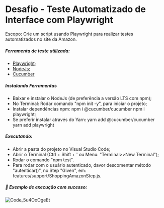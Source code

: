 # Desafio - Teste Automatizado de Interface com Playwright

Escopo: Crie um script usando Playwright para realizar testes automatizados no site da Amazon.

##### Ferramenta de teste utilizada:
 - [Playwright](https://playwright.dev/);
 - [NodeJs](https://nodejs.org/en);
 - [Cucumber](https://cucumber.io/)

 
 ##### Instalando Ferramentas
 - Baixar e instalar o NodeJs (de preferência a versão LTS com npm);
 - No Terminal: Rodar comando "npm init -y", para iniciar o projeto;
 - Instalar dependências npm:
    npm i @cucumber/cucumber
    npm i playwright;
 - Se preferir instalar através do Yarn:
    yarn add @cucumber/cucumber
    yarn add playwright

 ##### Executando:
 - Abrir a pasta do projeto no Visual Studio Code;
 - Abrir o Terminal (Ctrl + Shift + ' ou Menu: "Terminal>>New Terminal");
 - Rodar o comando "npm test".
 - Para rodar com o usuário autenticado, davor descomentar método "autenticar()", no Step "Given",  em: features/support/ShoppingAmazonStep.js.

 ##### 🤖 Exemplo de execução com sucesso:
 ![Code_5u4OoOgeEt](https://user-images.githubusercontent.com/69044228/228319805-3f48367d-f85a-4be8-af3f-a3086cfc4a19.gif)



 
